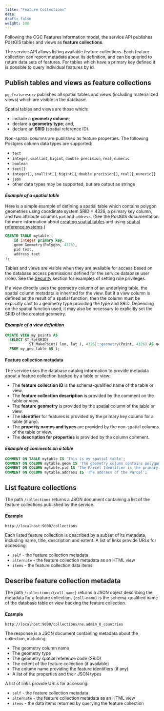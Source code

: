 ```yaml
---
title: "Feature Collections"
date:
draft: false
weight: 100
---
```


Following the OGC Features information model, the service API publishes
PostGIS tables and views as **feature collections**.

The service API allows listing available feature collections.
Each feature collection can report metadata about its definition,
and can be queried to return data sets of features.
For tables which have a primary key defined
it is possible to query individual features by id.

## Publish tables and views as feature collections

`pg_featureserv` publishes all spatial tables and views (including materialized views)
which are visible in the database.

Spatial tables and views are those which:

* include a **geometry column**;
* declare a **geometry type**; and,
* declare an **SRID** (spatial reference ID).

Non-spatial columns are published as feature properties.
The following Postgres column data types are supported:

* `text`
* `integer`, `smallint`, `bigint`, `double precision`, `real`, `numeric`
* `boolean`
* `text[]`
* `integer[]`, `smallint[]`, `bigint[]`, `double precision[]`, `real[]`, `numeric[]`
* `json`
* other data types may be supported, but are output as strings


#### *Example of a spatial table*

Here is a simple example of defining a spatial table
which contains polygon geometries using coordinate system SRID = 4326,
a primary key column,
and two attribute columns `pid` and `address`.
(See the PostGIS documentation for more information about
[creating spatial tables](https://postgis.net/docs/manual-3.0/using_postgis_dbmanagement.html#Create_Spatial_Table)
and using [spatial reference systems](https://postgis.net/docs/manual-3.0/using_postgis_dbmanagement.html#spatial_ref_sys).)

```sql
CREATE TABLE mytable (
    id integer primary key,
    geom Geometry(Polygon, 4326),
    pid text,
    address text
);
```

Tables and views are visible when they are available for access
based on the database access permissions defined for the service database user (role).
See the [Security](./security/) section for examples of setting role privileges.

If a view directly uses the geometry column of an underlying table,
the spatial column metadata is inherited for the view.
But if a view column is defined as the result of a spatial function,
then the column must be explicitly cast to a geometry type providing the type and SRID.
Depending on the spatial function used, it may also be necessary to
explicitly set the SRID of the created geometry.

#### *Example of a view definition*
```sql
CREATE VIEW my_points AS
  SELECT ST_SetSRID(
           ST_MakePoint( lon, lat ), 4326)::geometry(Point, 4326) AS geom
  FROM my_geo_table AS t;
```

#### Feature collection metadata

The service uses the database catalog information to provide metadata about a feature collection backed by a table or view:

* The **feature collection ID** is the schema-qualified name of the table or view.
* The **feature collection description** is provided by the comment on the table or view.
* The **feature geometry** is provided by the spatial column of the table or view.
* The **identifier** for features is provided by the primary key column for a table (if any).
* The **property names and types** are provided by the non-spatial columns of the table or view.
* The **description for properties** is provided by the column comment.

#### *Example of comments on a table*
```sql
COMMENT ON TABLE mytable IS 'This is my spatial table';
COMMENT ON COLUMN mytable.geom IS 'The geometry column contains polygons in SRS 4326';
COMMENT ON COLUMN mytable.pid IS 'The Parcel Identifier is the primary key';
COMMENT ON COLUMN mytable.address IS 'The address of the Parcel';
```

## List feature collections

The path `/collections` returns a JSON document containing a list of the feature collections published by the service.

#### Example
```
http://localhost:9000/collections
```

Each listed feature collection is described by a subset of its metadata,
including name, title, description and extent.
A list of links provide URLs for accessing:

* `self` - the feature collection metadata
* `alternate` - the feature collection metadata as an HTML view
* `items` - the feature collection data items


## Describe feature collection metadata

The path `/collections/{coll-name}` returns a JSON object describing
the metadata for a feature collection.
`{coll-name}` is the schema-qualified name of the database table or view
backing the feature collection.

#### Example
```
http://localhost:9000/collections/ne.admin_0_countries
```

The response is a JSON document containing metadata about the collection, including:

* The geometry column name
* The geometry type
* The geometry spatial reference code (SRID)
* The extent of the feature collection (if available)
* The column name providing the feature identifiers (if any)
* A list of the properties and their JSON types

A list of links provide URLs for accessing:

* `self` - the feature collection metadata
* `alternate` - the feature collection metadata as an HTML view
* `items` - the data items returned by querying the feature collection
